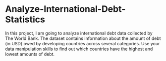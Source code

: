 # Analyze-International-Debt-Statistics
In this project, I am going to analyze international debt data collected by The World Bank. The dataset contains information about the amount of debt (in USD) owed by developing countries across several categories. Use your data manipulation skills to find out which countries have the highest and lowest amounts of debt.
